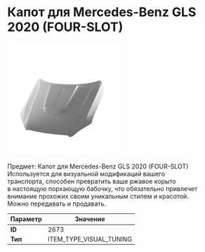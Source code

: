 # Капот для Mercedes-Benz GLS 2020 (FOUR-SLOT)

![Item Image](../img/2673.webp?raw=true)

Предмет: Капот для Mercedes-Benz GLS 2020 (FOUR-SLOT)<br>Используется для визуальной модификаций вашего<br>транспорта, способен превратить ваше ржавое корыто<br>в настоящую порхающую бабочку, что обязательно привлечет<br>внимание прохожих своим уникальным стилем и красотой.<br>Можно передавать и продавать.


| Параметр | Значение |
|----------|----------|
| **ID** | 2673 |
| **Тип** | ITEM_TYPE_VISUAL_TUNING |

